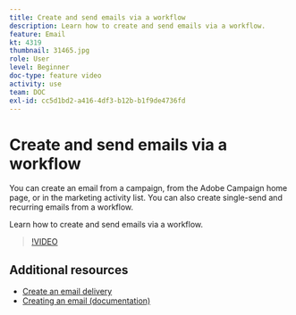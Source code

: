 ```yaml
---
title: Create and send emails via a workflow
description: Learn how to create and send emails via a workflow.
feature: Email
kt: 4319
thumbnail: 31465.jpg
role: User
level: Beginner
doc-type: feature video
activity: use
team: DOC
exl-id: cc5d1bd2-a416-4df3-b12b-b1f9de4736fd
---
```

# Create and send emails via a workflow

You can create an email from a campaign, from the Adobe Campaign home page, or in the marketing activity list. You can also create single-send and recurring emails from a workflow.

Learn how to create and send emails via a workflow.

>[!VIDEO](https://video.tv.adobe.com/v/31465?quality=12)

## Additional resources

* [Create an email delivery](/help/communication-channels/email/create-email-from-homepage.md)
* [Creating an email (documentation)](https://experienceleague.adobe.com/docs/campaign-standard/using/communication-channels/email-messages/creating-an-email.html?lang=en)

